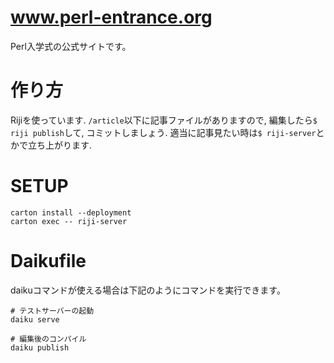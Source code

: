 www.perl-entrance.org
=====================

Perl入学式の公式サイトです。

# 作り方

Rijiを使っています. `/article`以下に記事ファイルがありますので, 編集したら`$ riji publish`して, コミットしましょう.
適当に記事見たい時は`$ riji-server`とかで立ち上がります.

# SETUP

    carton install --deployment
    carton exec -- riji-server

# Daikufile

daikuコマンドが使える場合は下記のようにコマンドを実行できます。

    # テストサーバーの起動
    daiku serve

    # 編集後のコンパイル
    daiku publish
